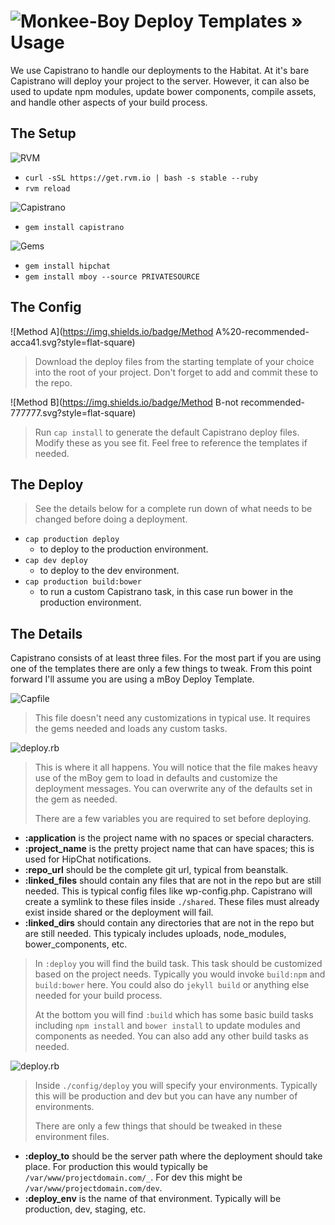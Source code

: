 ![Monkee-Boy](https://dujrsrsgsd3nh.cloudfront.net/img/emoticons/113009/mboy-1403710932.jpg) Deploy Templates &raquo; Usage
==============

We use Capistrano to handle our deployments to the Habitat. At it's bare Capistrano will deploy your project to the server. However, it can also be used to update npm modules, update bower components, compile assets, and handle other aspects of your build process.


## The Setup

![RVM](https://img.shields.io/badge/Install-RVM-acca41.svg?style=flat-square)
* `curl -sSL https://get.rvm.io | bash -s stable --ruby`
* `rvm reload`

![Capistrano](https://img.shields.io/badge/Install-Capistrano-acca41.svg?style=flat-square)
* `gem install capistrano`

![Gems](https://img.shields.io/badge/Install-Gems-acca41.svg?style=flat-square)
* `gem install hipchat`
* `gem install mboy --source PRIVATESOURCE`

>

## The Config

![Method A](https://img.shields.io/badge/Method A%20-recommended-acca41.svg?style=flat-square)

> Download the deploy files from the starting template of your choice into the root of your project. Don't forget to add and commit these to the repo.

![Method B](https://img.shields.io/badge/Method B-not recommended-777777.svg?style=flat-square)

> Run `cap install` to generate the default Capistrano deploy files. Modify these as you see fit. Feel free to reference the templates if needed.

## The Deploy

> See the details below for a complete run down of what needs to be changed before doing a deployment.

* `cap production deploy`
  * to deploy to the production environment.
* `cap dev deploy`
  * to deploy to the dev environment.
* `cap production build:bower`
  * to run a custom Capistrano task, in this case run bower in the production environment.

## The Details

Capistrano consists of at least three files. For the most part if you are using one of the templates there are only a few things to tweak. From this point forward I'll assume you are using a mBoy Deploy Template.

![Capfile](https://img.shields.io/badge/.%2F-Capfile-acca41.svg?style=flat-square)

> This file doesn't need any customizations in typical use. It requires the gems needed and loads any custom tasks.

![deploy.rb](https://img.shields.io/badge/.%2Fconfig%2f-deploy.rb-acca41.svg?style=flat-square)

> This is where it all happens. You will notice that the file makes heavy use of the mBoy gem to load in defaults and customize the deployment messages. You can overwrite any of the defaults set in the gem as needed.
>
> There are a few variables you are required to set before deploying.

* **:application** is the project name with no spaces or special characters.
* **:project_name** is the pretty project name that can have spaces; this is used for HipChat notifications.
* **:repo_url** should be the complete git url, typical from beanstalk.
* **:linked_files** should contain any files that are not in the repo but are still needed. This is typical config files like wp-config.php. Capistrano will create a symlink to these files inside `./shared`. These files must already exist inside shared or the deployment will fail.
* **:linked_dirs** should contain any directories that are not in the repo but are still needed. This typicaly includes uploads, node_modules, bower_components, etc.

> In `:deploy` you will find the build task. This task should be customized based on the project needs. Typically you would invoke `build:npm` and `build:bower` here. You could also do `jekyll build` or anything else needed for your build process.
>
> At the bottom you will find `:build` which has some basic build tasks including `npm install` and `bower install` to update modules and components as needed. You can also add any other build tasks as needed.

![deploy.rb](https://img.shields.io/badge/.%2fconfig%2fdeploy%2f-production.rb-acca41.svg?style=flat-square)

> Inside `./config/deploy` you will specify your environments. Typically this will be production and dev but you can have any number of environments.
>
> There are only a few things that should be tweaked in these environment files.

* **:deploy_to** should be the server path where the deployment should take place. For production this would typically be `/var/www/projectdomain.com/_`. For dev this might be `/var/www/projectdomain.com/dev`.
* **:deploy_env** is the name of that environment. Typically will be production, dev, staging, etc.

